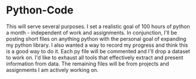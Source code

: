 # Python-Code
This will serve several purposes. I set a realistic goal of 100 hours of python a month - independent of work and assignments. In conjunction, I'll be posting short files on anything python with the personal goal of expanding my python library. I also wanted a way to record my progress and think this is a good way to do it. Each py file will be commented and I'll drop a dataset to work on. I'd like to exhaust all tools that effectively extract and present information from data. The remaining files will be from projects and assignments I am actively working on.  
